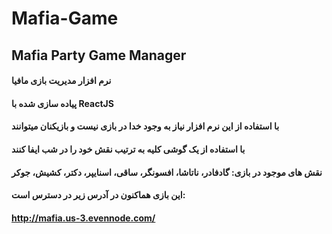 # Mafia-Game
## Mafia Party Game Manager

#### نرم افزار مدیریت بازی مافیا
#### پیاده سازی شده با ReactJS
#### با استفاده از این نرم افزار نیاز به وجود خدا در بازی نیست و بازیکنان میتوانند
#### با استفاده از یک گوشی کلیه به ترتیب نقش خود را در شب ایفا کنند
#### نقش های موجود در بازی: گادفادر، ناتاشا، افسونگر، ساقی، اسنایپر، دکتر، کشیش، جوکر
#### این بازی هماکنون در آدرس زیر در دسترس است:
#### http://mafia.us-3.evennode.com/
